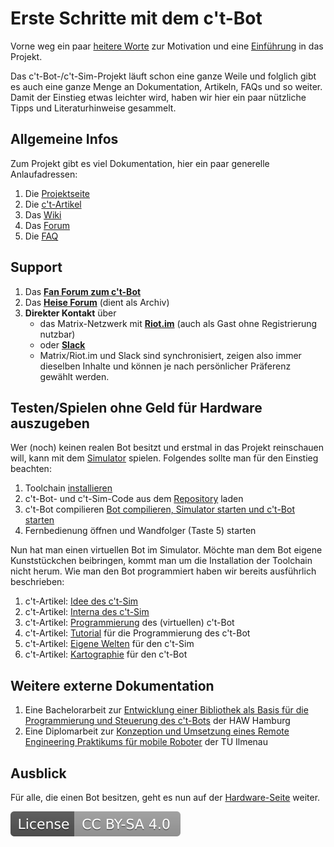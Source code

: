 # Erste Schritte mit dem c't-Bot

Vorne weg ein paar [heitere Worte](https://www.heise.de/ct/artikel/Hallo-mein-Name-ist-Benjamin-Ich-bin-suechtig-290260.html) zur Motivation und eine [Einführung](https://www.heise.de/ct/artikel/Spielgefaehrten-290274.html) in das Projekt.

Das c't-Bot-/c't-Sim-Projekt läuft schon eine ganze Weile und folglich gibt es auch eine ganze Menge an Dokumentation, Artikeln, FAQs und so weiter. Damit der Einstieg etwas leichter wird, haben wir hier ein paar nützliche Tipps und Literaturhinweise gesammelt.

## Allgemeine Infos

Zum Projekt gibt es viel Dokumentation, hier ein paar generelle Anlaufadressen:

1. Die [Projektseite](http://www.ct-bot.de)
1. Die [c't-Artikel](../Artikelliste/Artikelliste.md)
1. Das [Wiki](../Wikistart/WikiStart.md)
1. Das [Forum](https://www.ctbot.de)
1. Die [FAQ](http://www.heise.de/ct/artikel/FAQ-fuer-c-t-Bot-und-c-t-SIM-291940.html)

## Support

1. Das **[Fan Forum zum c't-Bot](https://www.ctbot.de)**
1. Das **[Heise Forum](https://www.heise.de/forum/c-t/Kommentare-zu-c-t-Artikeln/c-t-Bot-und-c-t-Sim/forum-23074/)** (dient als Archiv)
1. **Direkter Kontakt** über
    * das Matrix-Netzwerk mit **[ Riot.im](https://riot.im/app/#/room/#ctbot:matrix.org)** (auch als Gast ohne Registrierung nutzbar)
    * oder **[Slack](https://ct-bot-slack.herokuapp.com)**
    * Matrix/Riot.im und Slack sind synchronisiert, zeigen also immer dieselben Inhalte und können je nach persönlicher Präferenz gewählt werden.

## Testen/Spielen ohne Geld für Hardware auszugeben

Wer (noch) keinen realen Bot besitzt und erstmal in das Projekt reinschauen will, kann mit dem [Simulator](https://www.heise.de/ct/artikel/c-t-Bot-und-c-t-Sim-284119.html?seite=3) spielen. Folgendes sollte man für den Einstieg beachten:

1. Toolchain [installieren](../InstallationsanleitungR23/InstallationsanleitungR23.md)
1. c't-Bot- und c't-Sim-Code aus dem [Repository](../GITUndEclipse/GITUndEclipse.md) laden
1. c't-Bot compilieren [Bot compilieren, Simulator starten und c't-Bot starten](../InstallationsanleitungR23/InstallationsanleitungR23.md#ct-Sim-und-virtuelle-Bots-starten)
1. Fernbedienung öffnen und Wandfolger (Taste 5) starten

Nun hat man einen virtuellen Bot im Simulator. Möchte man dem Bot eigene Kunststückchen beibringen, kommt man um die Installation der Toolchain nicht herum. Wie man den Bot programmiert haben wir bereits ausführlich beschrieben:

1. c't-Artikel: [Idee des c't-Sim](https://www.heise.de/ct/artikel/Virtuelle-Spielgefaehrten-290294.html)
1. c't-Artikel: [Interna des c't-Sim](https://www.heise.de/ct/artikel/Draengelnde-Spielgefaehrten-290334.html)
1. c't-Artikel: [Programmierung](https://www.heise.de/ct/artikel/Hohe-Schule-290392.html) des (virtuellen) c't-Bot
1. c't-Artikel: [Tutorial](https://www.heise.de/ct/artikel/Ausgang-gesucht-290460.html) für die Programmierung des c't-Bot
1. c't-Artikel: [Eigene Welten](https://www.heise.de/ct/artikel/Genesis-290480.html) für den c't-Sim
1. c't-Artikel: [Kartographie](https://www.heise.de/ct/artikel/An-der-naechsten-Ecke-links-290662.html) für den c't-Bot

## Weitere externe Dokumentation

1. Eine Bachelorarbeit zur [Entwicklung einer Bibliothek als Basis für die Programmierung und Steuerung des c't-Bots](http://users.informatik.haw-hamburg.de/~kvl/teske/bachelor_teske.pdf) der HAW Hamburg
1. Eine Diplomarbeit zur [Konzeption und Umsetzung eines Remote Engineering Praktikums für mobile Roboter](https://www.db-thueringen.de/servlets/MCRFileNodeServlet/dbt_derivate_00013826/Schmidt_Diplom_ct-Bot.pdf) der TU Ilmenau

## Ausblick

Für alle, die einen Bot besitzen, geht es nun auf der [Hardware-Seite](../ct-Bot-Hardware/ct-Bot-Hardware.md) weiter.

[![License: CC BY-SA 4.0](../license.svg)](https://creativecommons.org/licenses/by-sa/4.0/)
